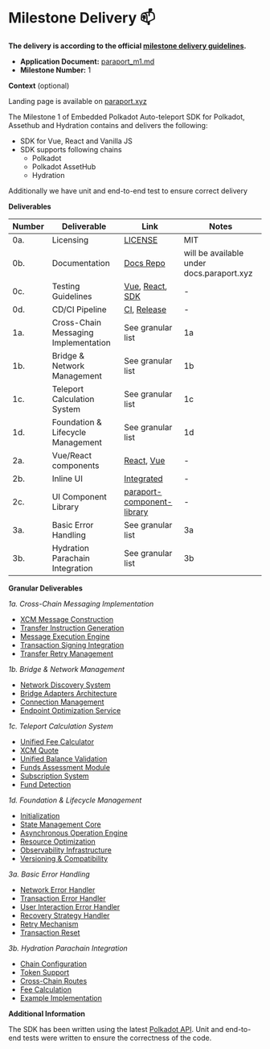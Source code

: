 # Milestone Delivery :mailbox:

**The delivery is according to the official [milestone delivery guidelines](https://github.com/w3f/Grants-Program/blob/master/docs/Support%20Docs/milestone-deliverables-guidelines.md).**  

* **Application Document:** [paraport_m1.md](https://github.com/w3f/Grants-Program/pull/2542)
* **Milestone Number:** 1

**Context** (optional)

Landing page is available on [paraport.xyz](https://paraport.xyz/) 

The Milestone 1 of Embedded Polkadot Auto-teleport SDK for Polkadot, Assethub and Hydration contains
and delivers the following:

- SDK for Vue, React and Vanilla JS
- SDK supports following chains
  - Polkadot
  - Polkadot AssetHub
  - Hydration

Additionally we have unit and end-to-end test to ensure correct delivery

**Deliverables**

| Number | Deliverable | Link | Notes |
|----|-----------|-------------|-------------|
| 0a.   | Licensing      | [LICENSE](https://github.com/paraportxyz/app/blob/main/LICENSE) | MIT |
| 0b. | Documentation | [Docs Repo](https://github.com/paraportxyz/docs) | will be available under docs.paraport.xyz |
| 0c. | Testing Guidelines | [Vue](https://github.com/paraportxyz/sdk/tree/main/packages/vue/src/__tests__), [React](https://github.com/paraportxyz/sdk/tree/main/packages/react/src/__tests__), [SDK](https://github.com/paraportxyz/sdk/tree/main/packages/sdk/src/__tests__) | - |
| 0d. | CD/CI Pipeline | [CI](https://github.com/paraportxyz/sdk/blob/main/.github/workflows/ci.yml), [Release](https://github.com/paraportxyz/sdk/blob/main/.github/workflows/release.yml) | - |
| 1a. | Cross-Chain Messaging Implementation | See granular list | 1a |
| 1b. | Bridge & Network Management | See granular list | 1b |
| 1c. | Teleport Calculation System | See granular list | 1c |
| 1d. | Foundation & Lifecycle Management | See granular list | 1d |
| 2a. | Vue/React components | [React](https://github.com/paraportxyz/sdk/tree/main/packages/react), [Vue](https://github.com/paraportxyz/sdk/tree/main/packages/vue) | -|
| 2b. | Inline UI | [Integrated](https://github.com/paraportxyz/sdk/blob/main/packages/vue/src/components/integrated) | - |
| 2c. | UI Component Library | [paraport-component-library](https://www.figma.com/community/file/1559854238496516301/paraport-component-library) | -|
| 3a. | Basic Error Handling | See granular list | 3a |
| 3b. | Hydration Parachain Integration | See granular list | 3b |


**Granular Deliverables**

*1a. Cross-Chain Messaging Implementation*


- [XCM Message Construction](https://github.com/paraportxyz/sdk/blob/main/packages/core/src/bridges/xcm/XCMBridge.ts)
- [Transfer Instruction Generation](https://github.com/paraportxyz/sdk/blob/main/packages/core/src/utils/tx.ts)
- [Message Execution Engine](https://github.com/paraportxyz/sdk/blob/main/packages/core/src/managers/SessionManager.ts)
- [Transaction Signing Integration](https://github.com/paraportxyz/sdk/blob/main/packages/core/src/managers/TeleportManager.ts)
- [Transfer Retry Management](https://github.com/paraportxyz/sdk/blob/main/packages/core/src/managers/TransactionManager.ts)


*1b. Bridge & Network Management*

* [Network Discovery System](https://github.com/paraportxyz/sdk/blob/56c3dab3a6b39a5265d0f8b22785b4348efa0401/packages/core/src/utils/chains.ts#L45)
* [Bridge Adapters Architecture](https://github.com/paraportxyz/sdk/blob/main/packages/core/src/bridges/BridgeRegistry.ts)
* [Connection Management](https://github.com/paraportxyz/sdk/blob/main/packages/core/src/services/PolkadotApi.ts)
* [Endpoint Optimization Service](https://github.com/paraportxyz/sdk/blob/56c3dab3a6b39a5265d0f8b22785b4348efa0401/packages/core/src/types/common.ts#L37)

*1c. Teleport Calculation System*

* [Unified Fee Calculator](https://github.com/paraportxyz/sdk/blob/main/packages/core/src/services/BalanceService.ts)
* [XCM Quote](https://github.com/paraportxyz/sdk/blob/main/packages/core/src/bridges/xcm/XCMBridge.ts)
* [Unified Balance Validation](https://github.com/paraportxyz/sdk/blob/main/packages/core/src/services/BalanceService.ts)
* [Funds Assessment Module](https://github.com/paraportxyz/sdk/blob/main/packages/core/src/sdk/ParaPortSDK.ts)
* [Subscription System](https://github.com/paraportxyz/sdk/blob/main/packages/core/src/sdk/ParaPortSDK.ts)
* [Fund Detection](https://github.com/paraportxyz/sdk/blob/main/packages/core/src/services/BalanceService.ts)

*1d. Foundation & Lifecycle Management*

* [Initialization](https://github.com/paraportxyz/sdk/blob/main/packages/core/src/config/SDKConfigManager.ts)
* [State Management Core](https://github.com/paraportxyz/sdk/blob/main/packages/core/src/base/BaseManager.ts)
* [Asynchronous Operation Engine](https://github.com/paraportxyz/sdk/blob/main/packages/core/src/managers/SessionManager.ts)
* [Resource Optimization](https://github.com/paraportxyz/sdk/blob/main/packages/core/src/managers/TransactionManager.ts)
* [Observability Infrastructure](https://github.com/paraportxyz/sdk/blob/main/packages/core/src/services/LoggerService.ts)
* [Versioning & Compatibility](https://github.com/paraportxyz/sdk/blob/main/packages/core/src/sdk/ParaPortSDK.ts)

*3a. Basic Error Handling*

* [Network Error Handler](https://github.com/paraportxyz/sdk/blob/main/packages/vue/src/components/integrated/IntegratedProgress.vue)
* [Transaction Error Handler](https://github.com/paraportxyz/sdk/blob/main/packages/core/src/managers/TransactionManager.ts)
* [User Interaction Error Handler](https://github.com/paraportxyz/sdk/blob/main/packages/vue/src/components/integrated/Integrated.vue)
* [Recovery Strategy Handler](https://github.com/paraportxyz/sdk/blob/main/packages/core/src/managers/TeleportManager.ts)
* [Retry Mechanism](https://github.com/paraportxyz/sdk/blob/main/packages/core/src/managers/TeleportManager.ts)
* [Transaction Reset](https://github.com/paraportxyz/sdk/blob/main/packages/core/src/managers/TransactionManager.ts)

*3b. Hydration Parachain Integration*

* [Chain Configuration](https://github.com/paraportxyz/sdk/blob/main/packages/static/src/chains.ts)
* [Token Support](https://github.com/paraportxyz/sdk/blob/main/packages/static/src/types.ts)
* [Cross-Chain Routes](https://github.com/paraportxyz/sdk/blob/main/packages/core/src/bridges/xcm/XCMBridge.ts)
* [Fee Calculation](https://github.com/paraportxyz/sdk/blob/56c3dab3a6b39a5265d0f8b22785b4348efa0401/packages/core/src/utils/chains.ts#L45)
* [Example Implementation](https://github.com/paraportxyz/sdk/blob/main/packages/static/src/providers.ts)



**Additional Information**

The SDK has been written using the latest [Polkadot API](papi.how).
Unit and end-to-end tests were written to ensure the correctness of the code.
